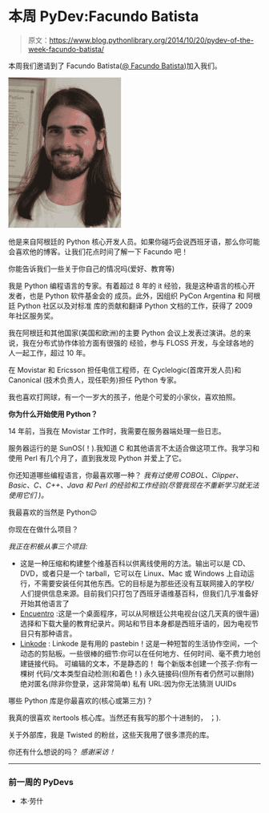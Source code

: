 # 本周 PyDev:Facundo Batista

> 原文：<https://www.blog.pythonlibrary.org/2014/10/20/pydev-of-the-week-facundo-batista/>

本周我们邀请到了 Facundo Batista([@ Facundo Batista](https://twitter.com/facundobatista))加入我们。

[![facundobatista](img/33658c437b578dea33f3940916b9b665.png)](https://www.blog.pythonlibrary.org/wp-content/uploads/2014/10/facundobatista.jpeg)

他是来自阿根廷的 Python 核心开发人员。如果你碰巧会说西班牙语，那么你可能会喜欢他的博客。让我们花点时间了解一下 Facundo 吧！

你能告诉我们一些关于你自己的情况吗(爱好、教育等)

我是 Python 编程语言的专家。有着超过 8 年的 it 经验，我是这种语言的核心开发者，也是 Python 软件基金会的
成员。此外，因组织 PyCon Argentina 和
阿根廷 Python 社区以及对标准
库的贡献和翻译 Python 文档的工作，获得了
2009 年社区服务奖。

我在阿根廷和其他国家(美国和欧洲)的主要 Python 会议上发表过演讲。总的来说，我在分布式协作体验方面有很强的
经验，参与
FLOSS 开发，与全球各地的人一起工作，超过
10 年。

在 Movistar 和 Ericsson 担任电信工程师，在 Cyclelogic(首席开发人员)和 Canonical
(技术负责人，现任职务)担任
Python 专家。

我也喜欢打网球，有一个一岁大的孩子，他是个可爱的小家伙，喜欢拍照。

**你为什么开始使用 Python？**

14 年前，当我在 Movistar 工作时，我需要在服务器端处理一些日志。

服务器运行的是 SunOS(！).我知道 C 和其他语言不太适合做这项工作。我学习和使用 Perl 有几个月了，直到我发现 Python 并爱上了它。

你还知道哪些编程语言，你最喜欢哪一种？
 *我有过使用 COBOL、Clipper、Basic、C、C++、Java
和 Perl 的经验和工作经验(尽管我现在不重新学习就无法使用它们
)。*

我最喜欢的当然是 Python😉

你现在在做什么项目？

*我正在积极从事三个项目:*

*   这是一种压缩和构建整个维基百科以供离线使用的方法。输出可以是 CD、DVD，或者只是一个 tarball，它可以在 Linux、Mac 或 Windows 上自动运行，不需要安装任何其他东西。它的目标是为那些还没有互联网接入的学校/人们提供信息来源。目前我们只打包了西班牙语维基百科，但我们几乎准备好开始其他语言了
*   [Encuentro](http://encuentro.taniquetil.com.ar/) :这是一个桌面程序，可以从阿根廷公共电视台(这几天真的很牛逼)选择和下载大量的教育纪录片。网站和节目本身都是西班牙语的，因为电视节目只有那种语言。
*   [Linkode](http://linkode.org/) : Linkode 是有用的 pastebin！这是一种短暂的生活协作空间，一个动态的剪贴板。一些很棒的细节:你可以在任何地方、任何时间、毫不费力地创建链接代码。
    可编辑的文本，不是静态的！
    每个新版本创建一个孩子:你有一棵树
    代码/文本类型自动检测(和着色！)
    永久链接码(但所有者仍然可以删除)
    绝对匿名(除非你登录，这非常简单)
    私有 URL:因为你无法猜测 UUIDs

哪些 Python 库是你最喜欢的(核心或第三方)？

我真的很喜欢 itertools 核心库。当然还有我写的那个十进制的，
；).

关于外部库，我是 Twisted 的粉丝，这些天我用了很多漂亮的库。

你还有什么想说的吗？
 *感谢采访！*

* * *

### 前一周的 PyDevs

*   本·劳什